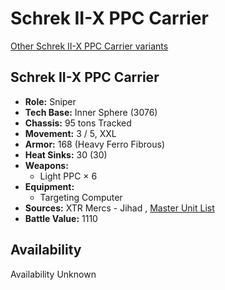 # Schrek II-X PPC Carrier 

[Other Schrek II-X PPC Carrier variants](../schrek_ii-x_ppc_carrier.md) 

## Schrek II-X PPC Carrier 

- **Role:** Sniper 
- **Tech Base:** Inner Sphere (3076) 
- **Chassis:** 95 tons Tracked 
- **Movement:** 3 / 5, XXL 
- **Armor:** 168 (Heavy Ferro Fibrous) 
- **Heat Sinks:** 30 (30) 
- **Weapons:** 
  - Light PPC × 6 
- **Equipment:** 
  - Targeting Computer 
- **Sources:** XTR Mercs - Jihad , [Master Unit List](http://masterunitlist.info/Unit/Details/2823) 
- **Battle Value:** 1110 

## Availability 

Availability Unknown 

